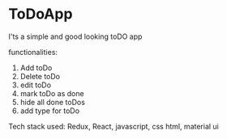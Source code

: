 # ToDoApp
I'ts a simple and good looking toDO app

functionalities:

1. Add toDo
2. Delete toDo
3. edit toDo
4. mark toDo as done
5. hide all done toDos
6. add type for toDo





Tech stack used: Redux, React, javascript, css html, material ui
